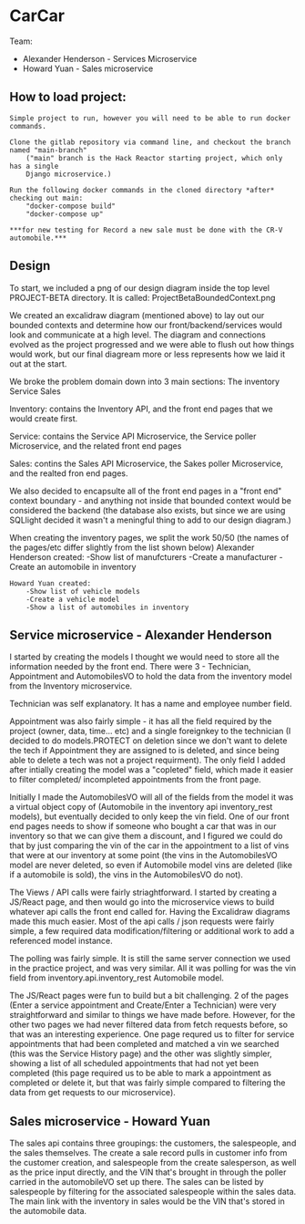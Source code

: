 # CarCar

Team:

* Alexander Henderson - Services Microservice
* Howard Yuan - Sales microservice

## How to load project:

    Simple project to run, however you will need to be able to run docker commands.

    Clone the gitlab repository via command line, and checkout the branch named "main-branch"
        ("main" branch is the Hack Reactor starting project, which only has a single
        Django microservice.)

    Run the following docker commands in the cloned directory *after* checking out main:
        "docker-compose build"
        "docker-compose up"        

    ***for new testing for Record a new sale must be done with the CR-V automobile.***

    

## Design

To start, we included a png of our design diagram inside the top level PROJECT-BETA directory. It is called:
ProjectBetaBoundedContext.png

We created an excalidraw diagram (mentioned above) to lay out our bounded contexts and determine how our front/backend/services
would look and communicate at a high level. The diagram and connections evolved as the project progressed and
we were able to flush out how things would work, but our final diagream more or less represents how we laid it 
out at the start.

We broke the problem domain down into 3 main sections:
    The inventory
    Service
    Sales

Inventory: contains the Inventory API, and the front end pages that we would create first. 

Service: contains the Service API Microservice, the Service poller Microservice, and the related front end pages

Sales: contins the Sales API Microservice, the Sakes poller Microservice, and the realted fron end pages.

We also decided to encapsulte all of the front end pages in a "front end" context boundary - and anything not inside that
bounded context would be considered the backend (the database also exists, but since we are using SQLlight decided it wasn't
a meningful thing to add to our design diagram.)

When creating the inventory pages, we split the work 50/50 (the names of the pages/etc differ slightly from
the list shown below)
    Alexander Henderson created:
        -Show list of manufcturers
        -Create a manufacturer
        -Create an automobile in inventory

    Howard Yuan created:
        -Show list of vehicle models
        -Create a vehicle model
        -Show a list of automobiles in inventory

## Service microservice - Alexander Henderson

I started by creating the models I thought we would need to store all the information needed by the front end. There
were 3 - Technician, Appointment and AutomobilesVO to hold the data from the inventory model from the Inventory 
microservice. 

Technician was self explanatory. It has a name and employee number field. 

Appointment was also fairly simple - it has all the field required by the project (owner, data, time... etc) and a
single foreignkey to the technician (I decided to do models.PROTECT on deletion since we don't want to delete the tech 
if Appointment they are assigned to is deleted, and since being able to delete a tech was not a project requirment). The
only field I added after intially creating the model was a "copleted" field, which made it easier to filter completed/
incompleted appointments from the front page. 

Initially I made the AutomobilesVO will all of the fields from the model it was a virtual object copy of (Automobile in the
inventory api inventory_rest models), but eventually decided to only keep the vin field. One of our front end pages needs 
to show if someone who bought a car that was in our inventory so that we can give them a discount, and I figured we could 
do that by just comparing the vin of the car in the appointment to a list of vins that were at our inventory at some point 
(the vins in the AutomobilesVO model are never deleted, so even if Automobile model vins are deleted (like if a automobile 
is sold), the vins in the AutomobilesVO do not).

The Views / API calls were fairly striaghtforward. I started by creating a JS/React page, and then would go into the 
microservice views to build whatever api calls the front end called for. Having the Excalidraw diagrams made this much
easier. Most of the api calls / json requests were fairly simple, a few required data modification/filtering or additional
work to add a referenced model instance.

The polling was fairly simple. It is still the same server connection we used in the practice project, and was very similar.
All it was polling for was the vin field from inventory.api.inventory_rest Automobile model. 

The JS/React pages were fun to build but a bit challenging. 2 of the pages (Enter a service appointment and Create/Enter a Technician)
were very straightforward and similar to things we have made before. However, for the other two pages we had never filtered data from 
fetch requests before, so that was an interesting experience. One page requred us to filter for service appointments that had been
completed and matched a vin we searched (this was the Service History page) and the other was slightly simpler, showing a list of
all scheduled appointments that had not yet been completed (this page required us to be able to mark a appointment as completed or
delete it, but that was fairly simple compared to filtering the data from get requests to our microservice).

## Sales microservice - Howard Yuan

The sales api contains three groupings: the customers, the salespeople, and the sales themselves. The create a sale record pulls in customer info from the customer creation, and salespeople from the create salesperson, as well as the price input directly, and the VIN that's brought in through the poller carried in the automobileVO set up there. The sales can be listed by salespeople by filtering for the associated salespeople within the sales data. The main link with the inventory in sales would be the VIN that's stored in the automobile data.
